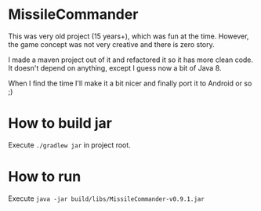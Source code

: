 # MissileCommander

This was very old project (15 years+), which was fun at the time. 
However, the game concept was not very creative and there is zero story. 

I made a maven project out of it and refactored it so it has more clean code.
It doesn't depend on anything, except I guess now a bit of Java 8.

When I find the time I'll make it a bit nicer and finally port it to Android or so ;)


# How to build jar
Execute `./gradlew jar` in project root.

# How to run
Execute `java -jar build/libs/MissileCommander-v0.9.1.jar`
